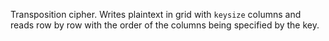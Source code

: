Transposition cipher.
Writes plaintext in grid with `keysize` columns and reads row by row with the order of the columns being specified by the key.